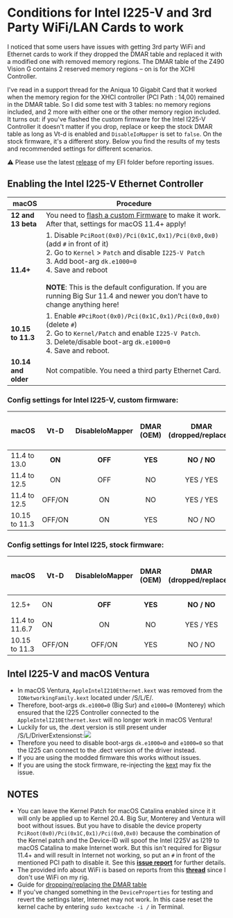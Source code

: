 # Conditions for Intel I225-V and 3rd Party WiFi/LAN Cards to work
I noticed that some users have issues with getting 3rd party WiFi and Ethernet cards to work if they dropped the DMAR table and replaced it with a modified one with removed memory regions. The DMAR table of the Z490 Vision G contains 2 reserved memory regions – on is for the XCHI Controller. 

I've read in a support thread for the Aniqua 10 Gigabit Card that it worked when the memory region for the XHCI controller (PCI Path : 14,00) remained in the DMAR table. So I did some test with 3 tables: no memory regions included, and 2 more with either one or the other memory region included. It turns out: if you've flashed the custom firmware for the Intel I225-V Controller it doesn't matter if you drop, replace or keep the stock DMAR table as long as Vt-d is enabled and `DisableIoMapper` is set to `false`. On the stock firmware, it's a different story. Below you find the results of my tests and recommended settings for different scenarios.

:warning: Please use the latest [release](https://github.com/5T33Z0/Gigabyte-Z490-Vision-G-Hackintosh-OpenCore/releases) of my EFI folder before reporting issues.

## Enabling the Intel I225-V Ethernet Controller

|macOS |Procedure|
|-------------|---------|
**12 and 13 beta**| You need to [flash a custom Firmware](https://github.com/5T33Z0/Gigabyte-Z490-Vision-G-Hackintosh-OpenCore/blob/main/I225-V_FIX.md) to make it work. After that, settings for macOS 11.4+ apply!
**11.4+**|1. Disable `PciRoot(0x0)/Pci(0x1C,0x1)/Pci(0x0,0x0)` (add `#` in front of it)</br>2. Go to `Kernel` > `Patch` and disable `I225-V Patch` </br> 3. Add boot-arg `dk.e1000=0`</br> 4. Save and reboot</br></br>**NOTE**: This is the default configuration. If you are running Big Sur 11.4 and newer you don’t have to change anything here!
**10.15 to 11.3**|1. Enable `#PciRoot(0x0)/Pci(0x1C,0x1)/Pci(0x0,0x0)` (delete `#`)</br> 2. Go to `Kernel/Patch` and enable `I225-V Patch`.</br> 3. Delete/disable boot-arg `dk.e1000=0`</br> 4. Save and reboot.
**10.14 and older**| Not compatible. You need a third party Ethernet Card.
	
### Config settings for Intel I225-V, custom firmware:

macOS         |Vt-D    |DisableIoMapper |DMAR (OEM) |DMAR (dropped/replaced) |I225-V / 3rd Party working|
:-------------|:------:|:--------------:|:---------:|:----------------------:|:--------------------------:
11.4 to 13.0  | **ON** |**OFF**         | **YES**   | **NO / NO**            | **YES / YES**
11.4 to 12.5  | ON     | OFF            | NO        | YES / YES              | YES/ NO
11.4 to 12.5  | OFF/ON |ON              | NO        | YES / YES              | NO / YES
10.15 to 11.3 | OFF/ON |ON              | YES       | NO / NO                | **YES / YES**

### Config settings for Intel I225, stock firmware:

macOS         |Vt-D|DisableIoMapper|DMAR (OEM)|DMAR (dropped/replaced)| I225-V / 3rd Party working|
:------------|----|:-------------:|:--------:|:---------------------:|:-----------------:
12.5+ | ON |**OFF**        | **YES**  | **NO / NO**           | **NO / YES**
11.4 to 11.6.7 | ON | ON            | NO       | YES / YES             | [YES / YES](https://github.com/5T33Z0/Gigabyte-Z490-Vision-G-Hackintosh-OpenCore/issues/19#issuecomment-1153315826)
10.15 to 11.3 | OFF/ON|OFF/ON      | YES      | NO / NO               | **YES / NO**

## Intel I225-V and macOS Ventura
- In macOS Ventura, `AppleIntelI210Ethernet.kext` was removed from the `IONetworkingFamily.kext` located under /S/L/E/.
- Therefore, boot-args `dk.e1000=0` (Big Sur) and `e1000=0` (Monterey) which ensured that the I225 Controller connected to the `AppleIntelI210Ethernet.kext` will no longer work in macOS Ventura!
- Luckily for us, the .dext version  is still present under /S/L/DriverExtensionst:![](/Users/steezonics/Desktop/dexti225.png)
- Therefore you need to disable boot-args `dk.e1000=0` and `e1000=0` so that the I225 can connect to the .dect version of the driver instead.
- If you are using the modded firmware this works without issues.
- If you are using the stock firmware, re-injecting the [kext](https://www.insanelymac.com/forum/topic/352281-intel-i225-v-on-ventura/?do=findComment&comment=2786214) may fix the issue.

## NOTES
- You can leave the Kernel Patch for macOS Catalina enabled since it it will only be applied up to Kernel 20.4. Big Sur, Monterey and Ventura will boot without issues. But you have to disable the device property `PciRoot(0x0)/Pci(0x1C,0x1)/Pci(0x0,0x0)` because the combination of the Kernel patch and the Device-ID will spoof the Intel I225V as I219 to macOS Catalina to make Internet work. But this isn't required for Bigsur 11.4+ and will result in Internet not working, so put an `#` in front of the mentioned PCI path to disable it. See this [**issue report**](https://github.com/dortania/bugtracker/issues/213) for further details.
- The provided info about WiFi is based on reports from this [**thread**](https://www.insanelymac.com/forum/topic/348493-discussion-intel-i225-v-on-macos-monterey/) since I don't use WiFi on my rig.
- Guide for [dropping/replacing the DMAR table](https://github.com/5T33Z0/OC-Little-Translated/tree/main/00_About_ACPI/ACPI_Dropping_Tables#method-2-dropping-tables-based-on-table-signature)
- If you've changed something in the `DeviceProperties` for testing and revert the settings later, Internet may not work. In this case reset the kernel cache by entering `sudo kextcache -i /` in Terminal.
